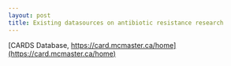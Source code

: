 ```yaml
---
layout: post
title: Existing datasources on antibiotic resistance research
---
```


[CARDS Database, https://card.mcmaster.ca/home](https://card.mcmaster.ca/home)


